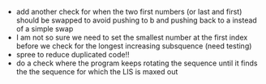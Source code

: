 - add another check for when the two first numbers (or last and first) should be swapped to avoid pushing to b and pushing back to a instead of a simple swap
- I am not so sure we need to set the smallest number at the first index before we check for the longest increasing subsquence (need testing)
- spree to reduce duplicated code!!
- do a check where the program keeps rotating the sequence until it finds the the sequence for which the LIS is maxed out
